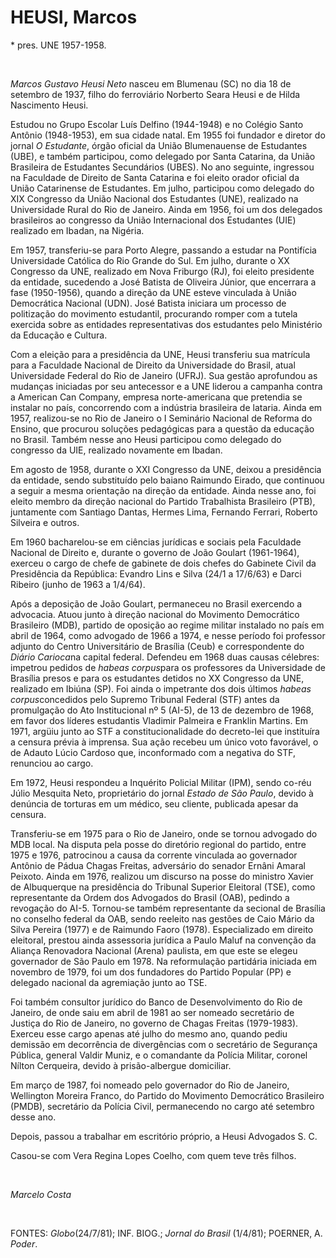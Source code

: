 HEUSI, Marcos
=============

\* pres. UNE 1957-1958.

 

*Marcos Gustavo Heusi Neto* nasceu em Blumenau (SC) no dia 18 de
setembro de 1937, filho do ferroviário Norberto Seara Heusi e de Hilda
Nascimento Heusi.

Estudou no Grupo Escolar Luís Delfino (1944-1948) e no Colégio Santo
Antônio (1948-1953), em sua cidade natal. Em 1955 foi fundador e diretor
do jornal *O Estudante*, órgão oficial da União Blumenauense de
Estudantes (UBE), e também participou, como delegado por Santa Catarina,
da União Brasileira de Estudantes Secundários (UBES). No ano seguinte,
ingressou na Faculdade de Direito de Santa Catarina e foi eleito orador
oficial da União Catarinense de Estudantes. Em julho, participou como
delegado do XIX Congresso da União Nacional dos Estudantes (UNE),
realizado na Universidade Rural do Rio de Janeiro. Ainda em 1956, foi um
dos delegados brasileiros ao congresso da União Internacional dos
Estudantes (UIE) realizado em Ibadan, na Nigéria.

Em 1957, transferiu-se para Porto Alegre, passando a estudar na
Pontifícia Universidade Católica do Rio Grande do Sul. Em julho, durante
o XX Congresso da UNE, realizado em Nova Friburgo (RJ), foi eleito
presidente da entidade, sucedendo a José Batista de Oliveira Júnior, que
encerrara a fase (1950-1956), quando a direção da UNE esteve vinculada à
União Democrática Nacional (UDN). José Batista iniciara um processo de
politização do movimento estudantil, procurando romper com a tutela
exercida sobre as entidades representativas dos estudantes pelo
Ministério da Educação e Cultura.

Com a eleição para a presidência da UNE, Heusi transferiu sua matrícula
para a Faculdade Nacional de Direito da Universidade do Brasil, atual
Universidade Federal do Rio de Janeiro (UFRJ). Sua gestão aprofundou as
mudanças iniciadas por seu antecessor e a UNE liderou a campanha contra
a American Can Company, empresa norte-americana que pretendia se
instalar no país, concorrendo com a indústria brasileira de lataria.
Ainda em 1957, realizou-se no Rio de Janeiro o I Seminário Nacional de
Reforma do Ensino, que procurou soluções pedagógicas para a questão da
educação no Brasil. Também nesse ano Heusi participou como delegado do
congresso da UIE, realizado novamente em Ibadan.

Em agosto de 1958, durante o XXI Congresso da UNE, deixou a presidência
da entidade, sendo substituído pelo baiano Raimundo Eirado, que
continuou a seguir a mesma orientação na direção da entidade. Ainda
nesse ano, foi eleito membro da direção nacional do Partido Trabalhista
Brasileiro (PTB), juntamente com Santiago Dantas, Hermes Lima, Fernando
Ferrari, Roberto Silveira e outros.

Em 1960 bacharelou-se em ciências jurídicas e sociais pela Faculdade
Nacional de Direito e, durante o governo de João Goulart (1961-1964),
exerceu o cargo de chefe de gabinete de dois chefes do Gabinete Civil da
Presidência da República: Evandro Lins e Silva (24/1 a 17/6/63) e Darci
Ribeiro (junho de 1963 a 1/4/64).

Após a deposição de João Goulart, permaneceu no Brasil exercendo a
advocacia. Atuou junto à direção nacional do Movimento Democrático
Brasileiro (MDB), partido de oposição ao regime militar instalado no
país em abril de 1964, como advogado de 1966 a 1974, e nesse período foi
professor adjunto do Centro Universitário de Brasília (Ceub) e
correspondente do *Diário Carioca*na capital federal. Defendeu em 1968
duas causas célebres: impetrou pedidos de *habeas corpus*para os
professores da Universidade de Brasília presos e para os estudantes
detidos no XX Congresso da UNE, realizado em Ibiúna (SP). Foi ainda o
impetrante dos dois últimos *habeas corpus*concedidos pelo Supremo
Tribunal Federal (STF) antes da promulgação do Ato Institucional nº 5
(AI-5), de 13 de dezembro de 1968, em favor dos líderes estudantis
Vladimir Palmeira e Franklin Martins. Em 1971, argüiu junto ao STF a
constitucionalidade do decreto-lei que instituíra a censura prévia à
imprensa. Sua ação recebeu um único voto favorável, o de Adauto Lúcio
Cardoso que, inconformado com a negativa do STF, renunciou ao cargo.

Em 1972, Heusi respondeu a Inquérito Policial Militar (IPM), sendo
co-réu Júlio Mesquita Neto, proprietário do jornal *Estado de São
Paulo*, devido à denúncia de torturas em um médico, seu cliente,
publicada apesar da censura.

Transferiu-se em 1975 para o Rio de Janeiro, onde se tornou advogado do
MDB local. Na disputa pela posse do diretório regional do partido, entre
1975 e 1976, patrocinou a causa da corrente vinculada ao governador
Antônio de Pádua Chagas Freitas, adversário do senador Ernâni Amaral
Peixoto. Ainda em 1976, realizou um discurso na posse do ministro Xavier
de Albuquerque na presidência do Tribunal Superior Eleitoral (TSE), como
representante da Ordem dos Advogados do Brasil (OAB), pedindo a
revogação do AI-5. Tornou-se também representante da secional de
Brasília no conselho federal da OAB, sendo reeleito nas gestões de Caio
Mário da Silva Pereira (1977) e de Raimundo Faoro (1978). Especializado
em direito eleitoral, prestou ainda assessoria jurídica a Paulo Maluf na
convenção da Aliança Renovadora Nacional (Arena) paulista, em que este
se elegeu governador de São Paulo em 1978. Na reformulação partidária
iniciada em novembro de 1979, foi um dos fundadores do Partido Popular
(PP) e delegado nacional da agremiação junto ao TSE.

Foi também consultor jurídico do Banco de Desenvolvimento do Rio de
Janeiro, de onde saiu em abril de 1981 ao ser nomeado secretário de
Justiça do Rio de Janeiro, no governo de Chagas Freitas (1979-1983).
Exerceu esse cargo apenas até julho do mesmo ano, quando pediu demissão
em decorrência de divergências com o secretário de Segurança Pública,
general Valdir Muniz, e o comandante da Polícia Militar, coronel Nílton
Cerqueira, devido à prisão-albergue domiciliar.

Em março de 1987, foi nomeado pelo governador do Rio de Janeiro,
Wellington Moreira Franco, do Partido do Movimento Democrático
Brasileiro (PMDB), secretário da Polícia Civil, permanecendo no cargo
até setembro desse ano.

Depois, passou a trabalhar em escritório próprio, a Heusi Advogados S.
C.

Casou-se com Vera Regina Lopes Coelho, com quem teve três filhos.

 

*Marcelo Costa*

 

FONTES: *Globo*(24/7/81); INF. BIOG.; *Jornal do Brasil* (1/4/81);
POERNER, A. *Poder*.
